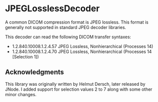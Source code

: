 JPEGLosslessDecoder
=====
A common DICOM compression format is JPEG lossless.  This format is generally not supported in standard JPEG decoder libraries. 

This decoder can read the following DICOM transfer syntaxes:

- 1.2.840.10008.1.2.4.57    JPEG Lossless, Nonhierarchical (Processes 14)
- 1.2.840.10008.1.2.4.70    JPEG Lossless, Nonhierarchical (Processes 14 [Selection 1])

Acknowledgments
-----
This library was originally written by Helmut Dersch, later released by JNode.  I added support for selection values 2 to 7 along with some other minor changes.
